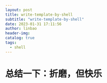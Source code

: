 ```yaml
---
layout: post
title: write-template-by-shell
subtitle: "write-template-by-shell"
date: 2023-01-31 17:11:56
author: linbao
header-img:
catalog: true
tags:
  - shell
---
```


# 总结一下：折磨，但快乐
